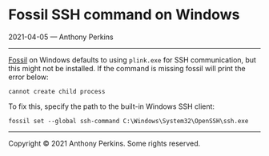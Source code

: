 # Fossil SSH command on Windows
2021-04-05 — Anthony Perkins

---

[Fossil](https://www.fossil-scm.org/) on Windows defaults to using `plink.exe` for SSH
communication, but this might not be installed. If the command is missing fossil will print the
error below:

    cannot create child process

To fix this, specify the path to the built-in Windows SSH client:

    fossil set --global ssh-command C:\Windows\System32\OpenSSH\ssh.exe

---

Copyright © 2021 Anthony Perkins. Some rights reserved.
